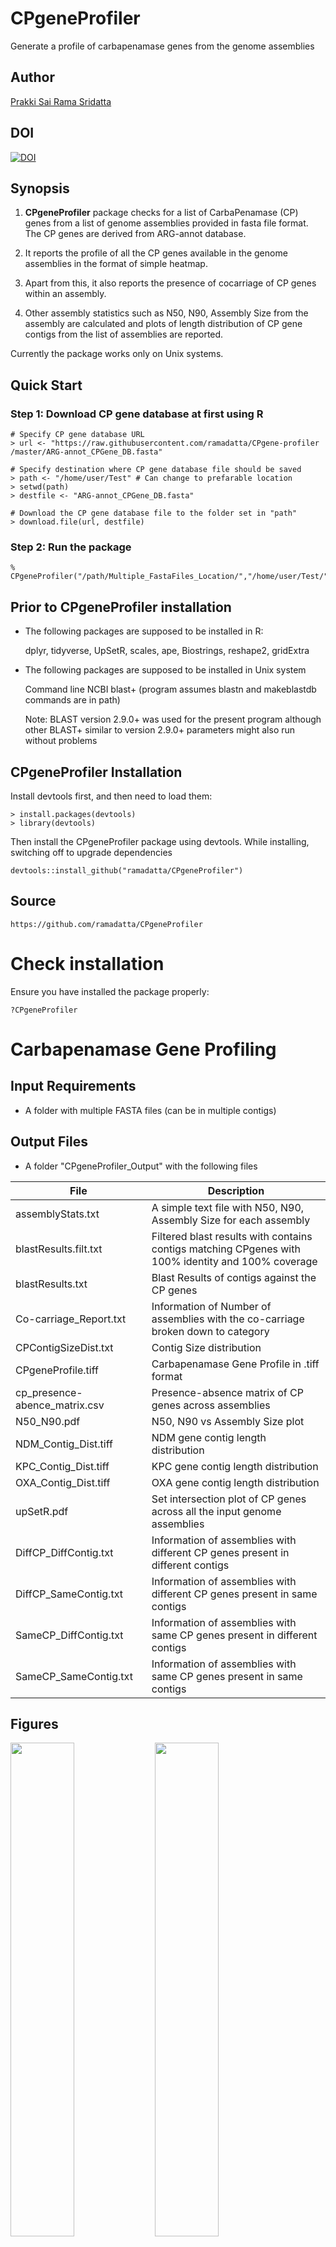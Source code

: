 # CPgeneProfiler
Generate a profile of carbapenamase genes from the genome assemblies

## Author
[Prakki Sai Rama Sridatta](https://twitter.com/prakki_rama)

## DOI
[![DOI](https://zenodo.org/badge/DOI/10.5281/zenodo.3893391.svg)](https://doi.org/10.5281/zenodo.3893391)


## Synopsis

1) **CPgeneProfiler** package checks for a list of CarbaPenamase (CP) genes from a list of
 genome assemblies provided in fasta file format. The CP genes are derived from ARG-annot
 database.
 
2) It reports the profile of all the CP genes available in the genome assemblies
 in the format of simple heatmap.
 
3) Apart from this, it also reports the presence of cocarriage of CP genes within
 an assembly. 
 
4) Other assembly statistics such as N50, N90, Assembly Size from the
 assembly are calculated and plots of length distribution of CP gene contigs from
 the list of assemblies are reported.  
 
 Currently the package works only on Unix systems.

  ## Quick Start

### Step 1: Download CP gene database at first using R
```
# Specify CP gene database URL 
> url <- "https://raw.githubusercontent.com/ramadatta/CPgene-profiler
/master/ARG-annot_CPGene_DB.fasta"

# Specify destination where CP gene database file should be saved 
> path <- "/home/user/Test" # Can change to prefarable location
> setwd(path)
> destfile <- "ARG-annot_CPGene_DB.fasta"

# Download the CP gene database file to the folder set in "path"
> download.file(url, destfile)
```
### Step 2: Run the package
```
% CPgeneProfiler("/path/Multiple_FastaFiles_Location/","/home/user/Test/")
```

## Prior to CPgeneProfiler installation

- The following packages are supposed to be installed in R:

  dplyr,
	 tidyverse,
	 UpSetR,
	 scales,
	 ape,
	 Biostrings,
	 reshape2,
	 gridExtra
	 
- The following packages are supposed to be installed in Unix system

    Command line NCBI blast+ (program assumes blastn and makeblastdb commands are in path)
    
    Note: BLAST version 2.9.0+ was used for the present program although other BLAST+ similar to version 2.9.0+ parameters might also run without problems
    

## CPgeneProfiler Installation

Install devtools first, and then need to load them:
```
> install.packages(devtools)
> library(devtools)
```

Then install the CPgeneProfiler package using devtools. While installing, switching off to upgrade dependencies
```
devtools::install_github("ramadatta/CPgeneProfiler")
```


## Source
```
https://github.com/ramadatta/CPgeneProfiler
```

# Check installation
Ensure you have installed the package properly:
```
?CPgeneProfiler
```
# Carbapenamase Gene Profiling

## Input Requirements
* A folder with multiple FASTA files (can be in multiple contigs)

## Output Files

* A folder "CPgeneProfiler_Output" with the following files

File | Description
----------|--------------
assemblyStats.txt | A simple text file with N50, N90, Assembly Size for each assembly
blastResults.filt.txt | Filtered blast results with contains contigs matching CPgenes with 100% identity and 100% coverage
blastResults.txt | Blast Results of contigs against the CP genes
Co-carriage_Report.txt | Information of Number of assemblies with the co-carriage broken down to category
CPContigSizeDist.txt | Contig Size distribution
CPgeneProfile.tiff | Carbapenamase Gene Profile in .tiff format
cp_presence-abence_matrix.csv | Presence-absence matrix of CP genes across assemblies
N50_N90.pdf | N50, N90 vs Assembly Size plot
NDM_Contig_Dist.tiff | NDM gene contig length distribution
KPC_Contig_Dist.tiff | KPC gene contig length distribution
OXA_Contig_Dist.tiff | OXA gene contig length distribution
upSetR.pdf | Set intersection plot of CP genes across all the input genome assemblies
DiffCP_DiffContig.txt | Information of assemblies with different CP genes present in different contigs
DiffCP_SameContig.txt | Information of assemblies with different CP genes present in same contigs 
SameCP_DiffContig.txt | Information of assemblies with same CP genes present in different contigs
SameCP_SameContig.txt | Information of assemblies with same CP genes present in same contigs

## Figures
<img src="https://user-images.githubusercontent.com/3212461/84586791-e28f2180-ae4c-11ea-9701-78f1983145ed.jpg" width="45%"></img> <img src="https://user-images.githubusercontent.com/3212461/84586928-c93aa500-ae4d-11ea-8f24-ff11f20a5cfe.jpg" width="45%"></img> <img src="https://user-images.githubusercontent.com/3212461/84586793-e622a880-ae4c-11ea-9037-0b245fb9d681.jpg" width="45%"></img> <img src="https://user-images.githubusercontent.com/3212461/84586795-e7ec6c00-ae4c-11ea-9d52-3d55abac4f7f.jpg" width="45%"></img> <img src="https://user-images.githubusercontent.com/3212461/84586923-c5a71e00-ae4d-11ea-9613-e8a3a7ddc921.jpg" width="45%"></img> <img src="https://user-images.githubusercontent.com/3212461/84586925-c8097800-ae4d-11ea-9ecc-687aa00c70da.jpg" width="45%"></img> 

Figures: 1) Carbapenamase Gene Profile (Top left) 2) Set intersection plot of CP genes across all the input genome assemblies (Top Right) 3-4) CP gene-containing contig length plots KPC (Middle left), OXA gene (Middle right) 5) N50 vs Assembly Size plot (Bottom left) 6) N90 vs Assembly Size plot (Bottom right)

## Citation
Prakki Rama. (2020, June 14). ramadatta/CPgeneProfiler: CPgeneProfiler v2.1.0 release (Version v2.1.0). Zenodo. http://doi.org/10.5281/zenodo.3893391

## Version 
version 2.1.0

## References

Jake R Conway, Alexander Lex, Nils Gehlenborg, UpSetR: an R package for the visualization of intersecting sets and their properties, Bioinformatics, Volume 33, Issue 18, 15 September 2017, Pages 2938–2940, https://doi.org/10.1093/bioinformatics/btx364

Gupta, Sushim Kumar, et al. "ARG-ANNOT, a new bioinformatic tool to discover antibiotic resistance genes in bacterial genomes." Antimicrobial agents and chemotherapy 58.1 (2014): 212-220.

Functional overlap of the Arabidopsis leaf and root microbiota. Bai Y, Müller DB, Srinivas G, Garrido-Oter R, Potthoff E, Rott M, Dombrowski N, Münch PC, Spaepen S, Remus-Emsermann M, Hüttel B, McHardy AC, Vorholt JA, Schulze-Lefert P. Nature. 2015 Dec 2. doi: 10.1038/nature16192.
